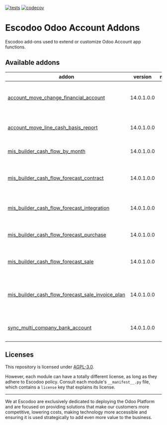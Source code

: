 <!-- [![Runbot Status](https://runbot.odoo-community.org/runbot/badge/flat//14.0.svg)](https://runbot.odoo-community.org/runbot/repo/github-com-oca-account-addons-) -->
<!-- [![Build Status](https://travis-ci.com/Escodoo/account-addons.svg?branch=14.0)](https://travis-ci.com/Escodoo/account-addons) -->
[![tests](https://github.com/Escodoo/account-addons/actions/workflows/test.yml/badge.svg)](https://github.com/Escodoo/account-addons/actions/workflows/test.yml)
[![codecov](https://codecov.io/gh/Escodoo/account-addons/branch/14.0/graph/badge.svg)](https://codecov.io/gh/Escodoo/account-addons)
<!-- [![Translation Status](https://translation.odoo-community.org/widgets/account-addons-14-0/-/svg-badge.svg)](https://translation.odoo-community.org/engage/account-addons-14-0/?utm_source=widget) -->

<!-- /!\ do not modify above this line -->

# Escodoo Odoo Account Addons

Escodoo add-ons used to extend or customize Odoo Account app functions.

<!-- /!\ do not modify below this line -->

<!-- prettier-ignore-start -->

[//]: # (addons)

Available addons
----------------
addon | version | maintainers | summary
--- | --- | --- | ---
[account_move_change_financial_account](account_move_change_financial_account/) | 14.0.1.0.0 |  | Account Move Change Financial Account
[account_move_line_cash_basis_report](account_move_line_cash_basis_report/) | 14.0.1.0.0 |  | Account Move Line Cash Basis Report
[mis_builder_cash_flow_by_month](mis_builder_cash_flow_by_month/) | 14.0.1.0.0 |  | Mis Builder Cash Flow by Month
[mis_builder_cash_flow_forecast_contract](mis_builder_cash_flow_forecast_contract/) | 14.0.1.0.0 |  | MIS Builder Cash Flow Forecast Contract Integration
[mis_builder_cash_flow_forecast_integration](mis_builder_cash_flow_forecast_integration/) | 14.0.1.0.0 |  | MIS Builder Cash Flow Forecast Integration
[mis_builder_cash_flow_forecast_purchase](mis_builder_cash_flow_forecast_purchase/) | 14.0.1.0.0 |  | MIS Builder Cash Flow Forecast - Purchase
[mis_builder_cash_flow_forecast_sale](mis_builder_cash_flow_forecast_sale/) | 14.0.1.0.0 |  | MIS Builder Cash Flow Forecast - Sale
[mis_builder_cash_flow_forecast_sale_invoice_plan](mis_builder_cash_flow_forecast_sale_invoice_plan/) | 14.0.1.0.0 |  | MIS_Builder Cash Flow Forecast Sale Invoice Plan
[sync_multi_company_bank_account](sync_multi_company_bank_account/) | 14.0.1.0.0 |  | Sync Multi Company Bank Accounts

[//]: # (end addons)

<!-- prettier-ignore-end -->

## Licenses

This repository is licensed under [AGPL-3.0](LICENSE).

However, each module can have a totally different license, as long as they adhere to Escodoo
policy. Consult each module's `__manifest__.py` file, which contains a `license` key
that explains its license.

----

We at Escodoo are exclusively dedicated to deploying the Odoo Platform and are
focused on providing solutions that make our customers more competitive, lowering
costs, making technology more accessible and ensuring it is used strategically to
add even more value to the business.
